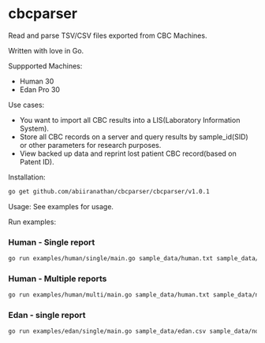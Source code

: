 # cbcparser

Read and parse TSV/CSV files exported from CBC Machines.

Written with love in Go.

Suppported Machines:

- Human 30
- Edan Pro 30

Use cases:

  - You want to import all CBC results into a LIS(Laboratory Information System).
  - Store all CBC records on a server and query results by sample_id(SID) or other parameters for research purposes.
  - View backed up data and reprint lost patient CBC record(based on Patent ID).

Installation:
```bash
go get github.com/abiiranathan/cbcparser/cbcparser/v1.0.1
```

Usage:
See examples for usage.

Run examples:

### Human -  Single report

```bash
go run examples/human/single/main.go sample_data/human.txt sample_data/normal_ranges.json
```

### Human - Multiple reports

```bash
go run examples/human/multi/main.go sample_data/human.txt sample_data/normal_ranges.json
```


### Edan - single report

```bash
go run examples/edan/single/main.go sample_data/edan.csv sample_data/normal_ranges.json
```